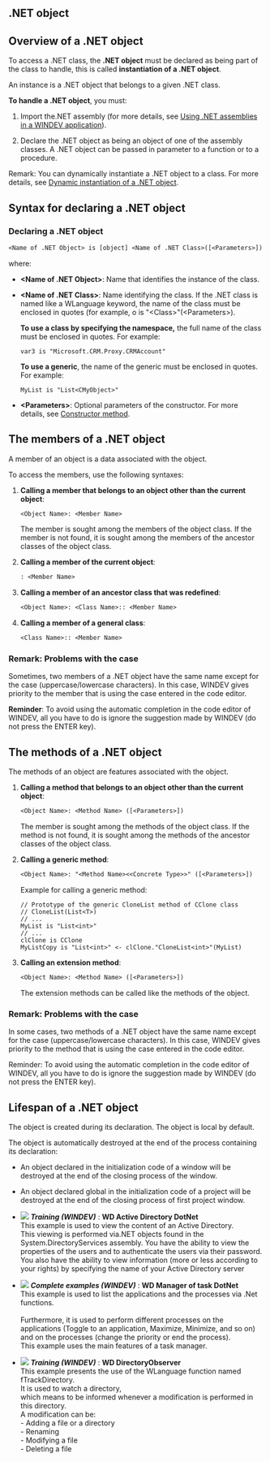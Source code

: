 
## .NET object
			



<a name="NOTE1"></a>
<a name="NOTE1_1"></a>


## Overview of a .NET object
<a name="overview_net_object_ELTTEXTE000185"></a>
To access a .NET class, the **.NET object** must be declared as being part of the class to handle, this is called **instantiation of a .NET object**.

An instance is a .NET object that belongs to a given .NET class.

**To handle a .NET object**, you must:

1. Import the.NET assembly (for more details, see [Using .NET assemblies in a WINDEV application](../Editeurs/2012002.md)).

2. Declare the .NET object as being an object of one of the assembly classes. A .NET object can be passed in parameter to a function or to a procedure.




Remark: You can dynamically instantiate a .NET object to a class. For more details, see [Dynamic instantiation of a .NET object](../POO/6010004.md).

<a name="NOTE2"></a>
<a name="NOTE2_1"></a>


## Syntax for declaring a .NET object
<a name="syntax_for_declaring_net_object_ELTTEXTE000209"></a>


### Declaring a .NET object
<a name="declaring_net_object_ELTPARAGRAPHE000033"></a>


```txt
<Name of .NET Object> is [object] <Name of .NET Class>([<Parameters>])
```


where: 

- **&lt;Name of .NET Object&gt;**: Name that identifies the instance of the class.

- **&lt;Name of .NET Class&gt;**: Name identifying the class. If the .NET class is named like a WLanguage keyword, the name of the class must be enclosed in quotes (for example, o is "&lt;Class&gt;"(&lt;Parameters&gt;). 
	
	**To use a class by specifying the namespace,** the full name of the class must be enclosed in quotes. For example: 
	
	```wl
	var3 is "Microsoft.CRM.Proxy.CRMAccount"
	```

	**To use a generic**, the name of the generic must be enclosed in quotes. For example: 
	
	```wl
	MyList is "List<CMyObject>"
	```


- **&lt;Parameters&gt;**: Optional parameters of the constructor. For more details, see [Constructor method](../POO/6010001.md). 




<a name="NOTE3"></a>
<a name="NOTE3_1"></a>


## The members of a .NET object
<a name="the_members_net_object_ELTTEXTE000233"></a>
A member of an object is a data associated with the object.

To access the members, use the following syntaxes:

1. **Calling a member that belongs to an object other than the current object**: 
	
	```txt
	<Object Name>: <Member Name>
	```

	The member is sought among the members of the object class. If the member is not found, it is sought among the members of the ancestor classes of the object class.

2. **Calling a member of the current object**: 
	
	```txt
	: <Member Name>
	```


3. **Calling a member of an ancestor class that was redefined**: 
	
	```txt
	<Object Name>: <Class Name>:: <Member Name>
	```


4. **Calling a member of a general class**: 
	
	```txt
	<Class Name>:: <Member Name>
	```




<a name="NOTE3_3"></a>


### Remark: Problems with the case
<a name="remark_problems_with_the_case_ELTPARAGRAPHE000084"></a>

Sometimes, two members of a .NET object have the same name except for the case (uppercase/lowercase characters). In this case, WINDEV gives priority to the member that is using the case entered in the code editor.

**Reminder**: To avoid using the automatic completion in the code editor of WINDEV, all you have to do is ignore the suggestion made by WINDEV (do not press the ENTER key).

<a name="NOTE4"></a>
<a name="NOTE4_1"></a>


## The methods of a .NET object
<a name="the_methods_net_object_ELTTEXTE000263"></a>
The methods of an object are features associated with the object.

1. **Calling a method that belongs to an object other than the current object**: 
	
	```txt
	<Object Name>: <Method Name> ([<Parameters>])
	```

	The member is sought among the methods of the object class. If the method is not found, it is sought among the methods of the ancestor classes of the object class.

2. **Calling a generic method**: 
	
	```txt
	<Object Name>: "<Method Name><<Concrete Type>>" ([<Parameters>])
	```

	Example for calling a generic method:


	```wl
	// Prototype of the generic CloneList method of CClone class
	// CloneList(List<T>)
	// ...
	MyList is "List<int>"
	// ...
	clClone is CClone
	MyListCopy is "List<int>" <- clClone."CloneList<int>"(MyList)
	```


3. **Calling an extension method**: 
	
	```txt
	<Object Name>: <Method Name> ([<Parameters>])
	```

	The extension methods can be called like the methods of the object.



<a name="NOTE4_5"></a>


### Remark: Problems with the case
<a name="remark_problems_with_the_case_ELTPARAGRAPHE000120"></a>

In some cases, two methods of a .NET object have the same name except for the case (uppercase/lowercase characters). In this case, WINDEV gives priority to the method that is using the case entered in the code editor.

Reminder: To avoid using the automatic completion in the code editor of WINDEV, all you have to do is ignore the suggestion made by WINDEV (do not press the ENTER key).

<a name="NOTE5"></a>
<a name="NOTE5_1"></a>


## Lifespan of a .NET object
<a name="lifespan_net_object_ELTTEXTE000299"></a>
The object is created during its declaration. The object is local by default.

The object is automatically destroyed at the end of the process containing its declaration: 

- An object declared in the initialization code of a window will be destroyed at the end of the closing process of the window.

- An object declared global in the initialization code of a project will be destroyed at the end of the closing process of first project window.





- ![](https://doc.pcsoft.fr/en-US/images/image.awp?langid=3&name=WDActiveDirectoryDotNet.gif) ***Training (WINDEV)*** : **WD Active Directory DotNet** <br>This example is used to view the content of an Active Directory.<br>This viewing is performed via.NET objects found in the System.DirectoryServices assembly. You have the ability to view the properties of the users and to authenticate the users via their password.<br>You also have the ability to view information (more or less according to your rights) by specifying the name of your Active Directory server
- ![](https://doc.pcsoft.fr/en-US/images/image.awp?langid=3&name=WDManageroftaskDotNet.gif) ***Complete examples (WINDEV)*** : **WD Manager of task DotNet** <br>This example is used to list the applications and the processes via .Net functions. <br><br>Furthermore, it is used to perform different processes on the applications (Toggle to an application, Maximize, Minimize, and so on) and on the processes (change the priority or end the process).<br>This example uses the main features of a task manager.
- ![](https://doc.pcsoft.fr/en-US/images/image.awp?langid=3&name=WDDirectoryObserver.gif) ***Training (WINDEV)*** : **WD DirectoryObserver** <br>This example presents the use of the WLanguage function named fTrackDirectory.<br>It is used to watch a directory,<br>which means to be informed whenever a modification is performed in this directory.<br>A modification can be:<br>- Adding a file or a directory<br>- Renaming<br>- Modifying a file<br>- Deleting a file


